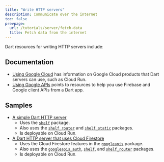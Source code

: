 ```yaml
---
title: "Write HTTP servers"
description: Communicate over the internet
toc: false
prevpage:
  url: /tutorials/server/fetch-data
  title: Fetch data from the internet
---
```


Dart resources for writing HTTP servers include:

## Documentation

* [Using Google Cloud][] has information on Google Cloud products
  that Dart servers can use, such as Cloud Run.
* [Using Google APIs][] points to resources to help you
  use Firebase and Google client APIs from a Dart app.

## Samples

* [A simple Dart HTTP server][simple-sample]
  * Uses the [`shelf`][] package.
  * Also uses the [`shelf_router`][] and [`shelf_static`][] packages.
  * Is deployable on Cloud Run.
* [A Dart HTTP server that uses Cloud Firestore][cloud-sample]
  * Uses the Cloud Firestore features in the [`googleapis`][] package.
  * Also uses the [`googleapis_auth`][], [`shelf`][], and
    [`shelf_router`][] packages.
  * Is deployable on Cloud Run.

[cloud-sample]: {{site.repo.dart.org}}/samples/tree/main/server/google_apis
[`googleapis`]: {{site.pub-pkg}}/googleapis
[`googleapis_auth`]: {{site.pub-pkg}}/googleapis_auth
[`shelf`]: {{site.pub-pkg}}/shelf
[`shelf_router`]: {{site.pub-pkg}}/shelf_router
[`shelf_static`]: {{site.pub-pkg}}/shelf_static
[simple-sample]: {{site.repo.dart.org}}/samples/tree/main/server/simple
[Using Google APIs]: /resources/google-apis
[Using Google Cloud]: /server/google-cloud
